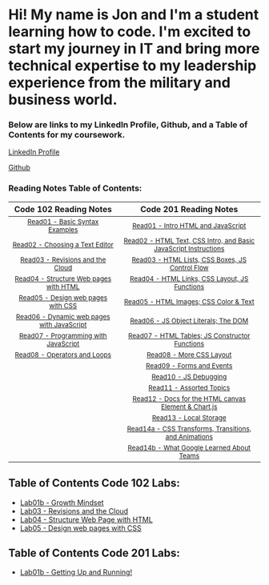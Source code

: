# Hi! My name is Jon and I'm a student learning how to code.  I'm excited to start my journey in IT and bring more technical expertise to my leadership experience from the military and business world. 

### Below are links to my LinkedIn Profile, Github, and a Table of Contents for my coursework. 

[LinkedIn Profile](https://www.linkedin.com/in/jon-gitter-a0123485/)

[Github](https://github.com/jon-gitter) 



### Reading Notes Table of Contents:

| **Code 102 Reading Notes** | **Code 201 Reading Notes** |
|:---:|:---:|
| [<font size ="2">Read01 - Basic Syntax Examples</font>](/Code102/Read01.md) | [<font size ="2">Read01 - Intro HTML and JavaScript</font>](/Code201/class-01.md) |           
|[<font size ="2">Read02 - Choosing a Text Editor</font>](/Code102/Read02.md)|[<font size ="2">Read02 - HTML Text, CSS Intro, and Basic JavaScript Instructions</font>](/Code201/class-02.md)|           
|[<font size ="2">Read03 - Revisions and the Cloud</font>](/Code102/Read03.md)|[<font size ="2">Read03 - HTML Lists, CSS Boxes, JS Control Flow</font>](/Code201/class-03.md)|
|[<font size ="2">Read04 - Structure Web pages with HTML</font>](/Code102/Read04.md)|[<font size ="2">Read04 - HTML Links, CSS Layout, JS Functions</font>](/Code201/class-04.md)|
|[<font size ="2">Read05 - Design web pages with CSS</font>](/Code102/Read05.md)|[<font size ="2">Read05 - HTML Images; CSS Color & Text</font>](/Code201/class-05.md)|
|[<font size ="2">Read06 - Dynamic web pages with JavaScript</font>](/Code102/Read06.md)|[<font size ="2">Read06 - JS Object Literals; The DOM</font>](/Code201/class-06.md)|
|[<font size ="2">Read07 - Programming with JavaScript</font>](/Code102/Read07.md)|[<font size ="2">Read07 - HTML Tables; JS Constructor Functions</font>](/Code201/class-07.md)|
|[<font size ="2">Read08 - Operators and Loops</font>](/Code102/Read08.md)|[<font size ="2">Read08 - More CSS Layout</font>](/Code201/class-08.md)|
|                                                                                                   |[<font size ="2">Read09 - Forms and Events</font>](/Code201/class-09.md)|
|                                                                                                  |[<font size ="2">Read10 - JS Debugging</font>](/Code201/class-10.md)|
|                                                                                                   |[<font size ="2">Read11 - Assorted Topics</font>](/Code201/class-11.md)|
|                                                                                                   |[<font size ="2">Read12 - Docs for the HTML canvas Element & Chart.js</font>](/Code201/class-12.md)|
|                                                                                                   |[<font size ="2">Read13 - Local Storage</font>](/Code201/class-13.md)|
|                                                                                                   |[<font size ="2">Read14a - CSS Transforms, Transitions, and Animations</font>](/Code201/class-14a.md)|
|                                                                                                   |[<font size ="2">Read14b - What Google Learned About Teams</font>](/Code201/class-14b.md)|



## Table of Contents Code 102 Labs:
+ [Lab01b - Growth Mindset](https://jon-gitter.github.io/reading-notes/Code102/Lab01b.md)
+ [Lab03 - Revisions and the Cloud](https://jon-gitter.github.io/reading-notes/Code102/Lab03.md)
+ [Lab04 - Structure Web Page with HTML](https://jon-gitter.github.io/reading-notes/Code102/homepage.html)
+ [Lab05 - Design web pages with CSS](https://jon-gitter.github.io/reading-notes/Code102/jonhobby2.html)


## Table of Contents Code 201 Labs:
+ [Lab01b - Getting Up and Running!](https://jon-gitter.github.io/reading-notes/Code201/Lab01b.md)






